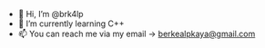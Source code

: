 - 👋 Hi, I’m @brk4lp
- 🌱 I’m currently learning C++
- 📫 You can reach me via my email -> berkealpkaya@gmail.com

